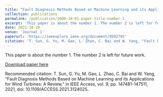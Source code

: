 ```yaml
---
title: "Fault Diagnosis Methods Based on Machine Learning and its Applications for Wind Turbines: A Review"
collection: publications
permalink: /publication/2009-10-01-paper-title-number-1
excerpt: 'This paper is about the number 1. The number 2 is left for future work.'
date: 2021-10-28
venue: 'Journal 1'
paperurl: 'https://ieeexplore.ieee.org/document/9592795'
citation: 'T. Sun, G. Yu, M. Gao, L. Zhao, C. Bai and W. Yang, "Fault Diagnosis Methods Based on Machine Learning and its Applications for Wind Turbines: A Review," in IEEE Access, vol. 9, pp. 147481-147511, 2021, doi: 10.1109/ACCESS.2021.3124025.'
---
```

This paper is about the number 1. The number 2 is left for future work.

[Download paper here](https://ieeexplore.ieee.org/document/9592795)

Recommended citation: T. Sun, G. Yu, M. Gao, L. Zhao, C. Bai and W. Yang, "Fault Diagnosis Methods Based on Machine Learning and its Applications for Wind Turbines: A Review," in IEEE Access, vol. 9, pp. 147481-147511, 2021, doi: 10.1109/ACCESS.2021.3124025..
